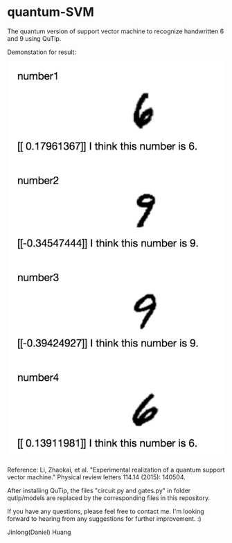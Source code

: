 # quantum-SVM
The quantum version of support vector machine to recognize handwritten 6 and 9 using QuTip.

Demonstation for result:

![Alt text](./demo_4.png?raw=true "Title")

Reference: Li, Zhaokai, et al. "Experimental realization of a quantum support vector machine." Physical review letters 114.14 (2015): 140504.

After installing QuTip, the files "circuit.py and gates.py" in folder qutip/models are replaced by the corresponding files in this repository.

If you have any questions, please feel free to contact me. I'm looking forward to hearing from any suggestions for further improvement. :) 

Jinlong(Daniel) Huang
